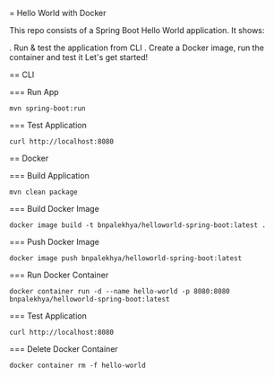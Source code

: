 = Hello World with Docker

This repo consists of a Spring Boot Hello World application. It shows:

. Run & test the application from CLI
. Create a Docker image, run the container and test it
Let's get started!

== CLI

=== Run App

```
mvn spring-boot:run
```

=== Test Application

```
curl http://localhost:8080
```

== Docker

=== Build Application

```
mvn clean package
```

=== Build Docker Image

```
docker image build -t bnpalekhya/helloworld-spring-boot:latest .
```

=== Push Docker Image

```
docker image push bnpalekhya/helloworld-spring-boot:latest
```

=== Run Docker Container

```
docker container run -d --name hello-world -p 8080:8080 bnpalekhya/helloworld-spring-boot:latest
```

=== Test Application

```
curl http://localhost:8080
```

=== Delete Docker Container

```
docker container rm -f hello-world
```
